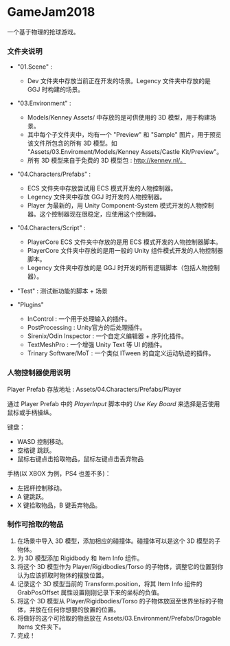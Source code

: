 # GameJam2018

一个基于物理的抢球游戏。

### 文件夹说明

+ "01.Scene" :
  + Dev 文件夹中存放当前正在开发的场景。Legency 文件夹中存放的是 GGJ 时构建的场景。

+ "03.Environment" :
  + Models/Kenney Assets/ 中存放的是可供使用的 3D 模型，用于构建场景。
  + 其中每个子文件夹中，均有一个 "Preview" 和 "Sample" 图片，用于预览该文件所包含的所有 3D 模型。如 "Assets/03.Enviroment/Models/Kenney Assets/Castle Kit/Preview"。
  + 所有 3D 模型来自于免费的 3D 模型包 : http://kenney.nl/。

+ "04.Characters/Prefabs" :
  + ECS 文件夹中存放尝试用 ECS 模式开发的人物控制器。
  + Legency 文件夹中存放 GGJ 时开发的人物控制器。
  + Player 为最新的，用 Unity Component-System 模式开发的人物控制器。这个控制器现在很稳定，应使用这个控制器。

+ "04.Characters/Script" :
  + PlayerCore ECS 文件夹中存放的是用 ECS 模式开发的人物控制器脚本。
  + PlayerCore 文件夹中存放的是用一般的 Unity 组件模式开发的人物控制器脚本。
  + Legency 文件夹中存放的是 GGJ 时开发的所有逻辑脚本（包括人物控制器）。

+ "Test" :
    测试新功能的脚本 + 场景

+ "Plugins"
  + InControl : 一个用于处理输入的插件。
  + PostProcessing : Unity官方的后处理插件。 
  + Sirenix/Odin Inspector : 一个自定义编辑器 + 序列化插件。
  + TextMeshPro : 一个增强 Unity Text 等 UI 的插件。
  + Trinary Software/MoT : 一个类似 ITween 的自定义运动轨迹的插件。

### 人物控制器使用说明

Player Prefab 存放地址 : Assets/04.Characters/Prefabs/Player

通过 Player Prefab 中的 *PlayerInput* 脚本中的 *Use Key Board* 来选择是否使用鼠标或手柄操纵。

键盘：

+ WASD 控制移动。
+ 空格键 跳跃。
+ 鼠标右键点击拾取物品，鼠标左键点击丢弃物品

手柄(以 XBOX 为例，PS4 也差不多)：

+ 左摇杆控制移动。
+ A 键跳跃。
+ X 键拾取物品，B 键丢弃物品。

### 制作可拾取的物品

1. 在场景中导入 3D 模型，添加相应的碰撞体。碰撞体可以是这个 3D 模型的子物体。
2. 为 3D 模型添加 Rigidbody 和 Item Info 组件。
3. 将这个 3D 模型作为 Player/Rigidbodies/Torso 的子物体，调整它的位置到你认为应该抓取时物体的摆放位置。
4. 记录这个 3D 模型当前的 Transform.position，将其 Item Info 组件的 GrabPosOffset 属性设置刚刚记录下来的坐标的负值。
5. 将这个 3D 模型从 Player/Rigidbodies/Torso 的子物体放回至世界坐标的子物体，并放在任何你想要的放置的位置。
6. 将做好的这个可拾取的物品放在 Assets/03.Environment/Prefabs/Dragable Items 文件夹下。
7. 完成！